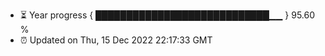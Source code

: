 - ⏳ Year progress { ████████████████████████████▁▁ } 95.60 %
- ⏰ Updated on Thu, 15 Dec 2022 22:17:33 GMT

